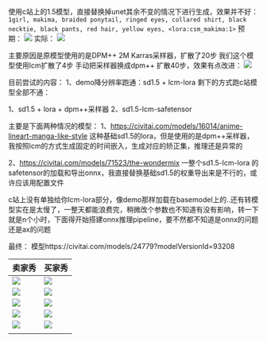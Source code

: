 使用c站上的1.5模型，直接替换掉unet其余不变的情况下进行生成，效果并不好：
`1girl, makima, braided ponytail, ringed eyes, collared shirt, black necktie, black pants, red hair, yellow eyes, <lora:csm_makima:1>`
预期：
![](Pasted%20image%2020250620111523.png)
实际：
![](1ee3ea7a-68c3-46c3-aa9b-89c99b8db5b8.png)

主要原因是原模型使用的是DPM++ 2M Karras采样器，扩散了20步
我们这个模型使用lcm扩散了4步
手动把采样器换成dpm++ 扩散40步，效果有点改进：
![](d68f1e57-91ce-4694-b6d6-9dcbfb3058d2.png)




目前尝试的内容：
1、demo降分辨率跑通：sd1.5 + lcm-lora
剩下的方式跑c站模型全部不通：

1、sd1.5 + lora + dpm++采样器
2、sd1.5-lcm-safetensor


主要是下面两种情况的模型：
1、https://civitai.com/models/16014/anime-lineart-manga-like-style  这种基础sd1.5的lora，但是使用的是dpm++采样器，我按照lcm的方式生成固定的时间嵌入，生成对应的矫正集，推理还是异常的

2、https://civitai.com/models/71523/the-wondermix  一整个sd1.5-lcm-lora 的safetensor的加载和导出onnx，我直接替换基础sd1.5的权重导出来是不行的，或许应该用配置文件

c站上没有单独给你lcm-lora部分，像demo那样加载在basemodel上的..还有转模型实在是太慢了，一整天都能浪费完，稍微改个参数也不知道有没有影响，转一下就是n个小时，下面得开始搭建onnx推理pipeline，要不然都不知道是onnx的问题还是ax的问题


最终：
模型https://civitai.com/models/24779?modelVersionId=93208

| 卖家秀                                      | 买家秀                                      |
| ---------------------------------------- | ---------------------------------------- |
| ![](企业微信截图_17507500681348.png)           | ![](txt2img_output_onnx.png)             |
| ![](Pasted%20image%2020250624153444.png) | ![](txt2img_output_onnx%201.png)         |
| ![](Pasted%20image%2020250626095049.png) | ![](Pasted%20image%2020250626095034.png) |
| ![](Pasted%20image%2020250626095551.png) | ![](Pasted%20image%2020250626095539.png) |
| ![](Pasted%20image%2020250626095647.png) | ![](Pasted%20image%2020250626095637.png) |
|                                          |                                          |


